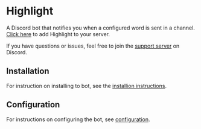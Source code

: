 # Highlight

A Discord bot that notifies you when a configured word is sent in a channel.
[Click here](https://discord.com/oauth2/authorize?client_id=730101972103069795&scope=bot&permissions=8192) to add Highlight to your server.

If you have questions or issues, feel free to join the [support server](https://discord.gg/eHxvStNJb7) on Discord.

## Installation

For instruction on installing to bot, see the [installion instructions](/installation).

## Configuration

For instructions on configuring the bot, see [configuration](/configuration).
